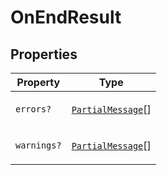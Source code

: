 # OnEndResult

## Properties

<table>
<thead>
<tr>
<th>Property</th>
<th>Type</th>
</tr>
</thead>
<tbody>
<tr>
<td>

<a id="errors"></a> `errors?`

</td>
<td>

[`PartialMessage`](PartialMessage.md)[]

</td>
</tr>
<tr>
<td>

<a id="warnings"></a> `warnings?`

</td>
<td>

[`PartialMessage`](PartialMessage.md)[]

</td>
</tr>
</tbody>
</table>
